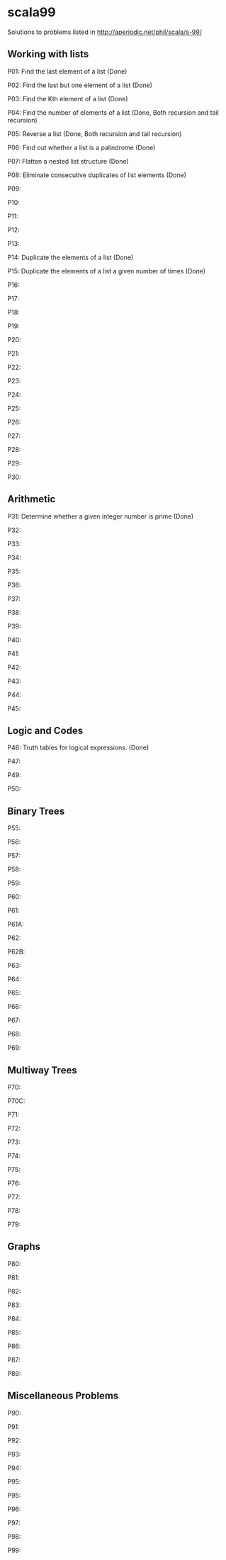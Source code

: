 # scala99
Solutions to problems listed in http://aperiodic.net/phil/scala/s-99/

## Working with lists

P01: Find the last element of a list (Done)

P02: Find the last but one element of a list (Done)

P03: Find the Kth element of a list (Done)

P04: Find the number of elements of a list (Done, Both recursion and tail recursion)

P05: Reverse a list (Done, Both recursion and tail recursion)

P06: Find out whether a list is a palindrome (Done)

P07: Flatten a nested list structure (Done)

P08: Eliminate consecutive duplicates of list elements (Done)

P09:

P10:

P11:

P12:

P13:

P14: Duplicate the elements of a list (Done)

P15: Duplicate the elements of a list a given number of times (Done)

P16:

P17:

P18:

P19:

P20:

P21:

P22:

P23:

P24:

P25:

P26:

P27:

P28:

P29:

P30:

## Arithmetic

P31: Determine whether a given integer number is prime (Done)

P32:

P33:

P34:

P35:

P36:

P37:

P38:

P39:

P40:

P41:

P42:

P43:

P44:

P45:

## Logic and Codes

P46: Truth tables for logical expressions. (Done)

P47:

P49:

P50:

## Binary Trees

P55:

P56:

P57:

P58:

P59:

P60:

P61:

P61A:

P62:

P62B:

P63:

P64:

P65:

P66:

P67:

P68:

P69:

## Multiway Trees

P70:

P70C:

P71:

P72:

P73:

P74:

P75:

P76:

P77:

P78:

P79:

## Graphs

P80:

P81:

P82:

P83:

P84:

P85:

P86:

P87:

P89:

## Miscellaneous Problems

P90:

P91:

P92:

P93:

P94:

P95:

P95:

P96:

P97:

P98:

P99:

